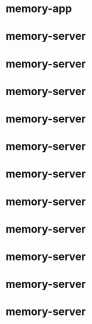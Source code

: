 # memory-app
# memory-server
# memory-server
# memory-server
# memory-server
# memory-server
# memory-server
# memory-server
# memory-server
# memory-server
# memory-server
# memory-server
